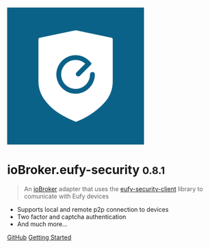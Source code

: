 ![logo](_media/eufy-security.png)

# ioBroker.eufy-security <small>0.8.1</small>

> An [ioBroker](https://www.iobroker.net) adapter that uses the [eufy-security-client](https://github.com/bropat/eufy-security-client) library to comunicate with Eufy devices

- Supports local and remote p2p connection to devices
- Two factor and captcha authentication
- And much more...

[GitHub](https://github.com/bropat/ioBroker.eufy-security/)
[Getting Started](#iobrokereufy-security)